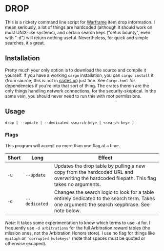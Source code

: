 # DROP
This is a rickety command line script for [Warframe][1] item drop information. I mean seriously, a lot of things are hardcoded (although it should work on most UNIX-like systems), and certain search keys ("cetus bounty", even with "-d") will return nothing useful. Nevertheless, for quick and simple searches, it's great.

## Installation
Pretty much your only option is to download the source and compile it yourself. If you have a working `cargo` installation, you can `cargo install` it (from source; this is not in [crates.io][2]) just fine. See `Cargo.toml` for dependencies if you're into that sort of thing. The crates therein are the only things handling network connections, for the security-skeptical. In the same vein, you should never need to run this with root permissions.

## Usage
`drop [ --update | --dedicated <search-key> | <search-key> ]`

### Flags
This program will accept no more than one flag at a time.

Short | Long | Effect
------|------|-------
`-u` | `--update` | Updates the drop table by pulling a new copy from the hardcoded URL and overwriting the hardcoded filepath. This flag takes no arguments.
`-d` | `--dedicated` | Changes the search logic to look for a table entirely dedicated to the search term. Takes one argument: the search keyphrase. See note below.

*Note:* It takes some experimentation to know which terms to use `-d` for. I frequently use `-d arbitrations` for the full Arbitration reward tables (the mission ones, not the Arbitration Honors store). I use no flag for things like `epitaph` or `'corrupted holokeys'` (note that spaces must be quoted or otherwise escaped).

[1]: https://www.warframe.com
[2]: https://crates.io
